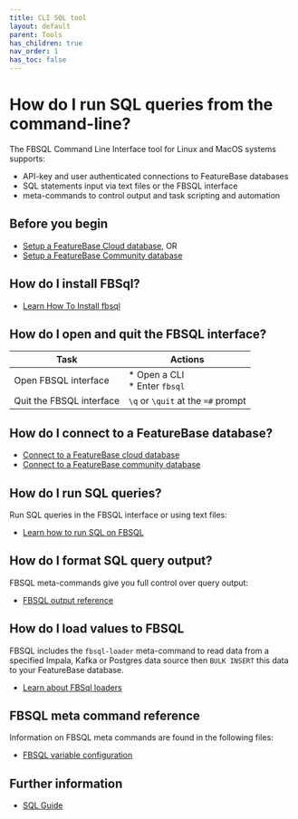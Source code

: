 ```yaml
---
title: CLI SQL tool
layout: default
parent: Tools
has_children: true
nav_order: 1
has_toc: false
---
```


# How do I run SQL queries from the command-line?

The FBSQL Command Line Interface tool for Linux and MacOS systems supports:
* API-key and user authenticated connections to FeatureBase databases
* SQL statements input via text files or the FBSQL interface
* meta-commands to control output and task scripting and automation

## Before you begin

* [Setup a FeatureBase Cloud database](/docs/cloud/cloud-home), OR
* [Setup a FeatureBase Community database](/docs/community/com-home)

## How do I install FBSql?

* [Learn How To Install fbsql](/docs/tools/fbsql/fbsql-install)

## How do I open and quit the FBSQL interface?

| Task | Actions |
|---|---|
| Open FBSQL interface | * Open a CLI<br/>* Enter `fbsql` |
| Quit the FBSQL interface | `\q` or `\quit` at the `=#` prompt |

## How do I connect to a FeatureBase database?

* [Connect to a FeatureBase cloud database](/docs/tools/fbsql/fbsql-connect-cloud-db)
* [Connect to a FeatureBase community database](/docs/tools/fbsql/fbsql-connect-com-db)

## How do I run SQL queries?

Run SQL queries in the FBSQL interface or using text files:

* [Learn how to run SQL on FBSQL](/docs/tools/fbsql/fbsql-running-sql.md)

## How do I format SQL query output?

FBSQL meta-commands give you full control over query output:

* [FBSQL output reference](/docs/tools/fbsql/fbsql-config-output)

## How do I load values to FBSQL

FBSQL includes the `fbsql-loader` meta-command to read data from a specified Impala, Kafka or Postgres data source then `BULK INSERT` this data to your FeatureBase database.

* [Learn about FBSql loaders](/docs/tools/fbsql/fbsql-loaders)

## FBSQL meta command reference

Information on FBSQL meta commands are found in the following files:

* [FBSQL variable configuration](/docs/tools/fbsql/fbsql-set-variable)

## Further information

* [SQL Guide](/docs/sql-guide/sql-guide-home)
